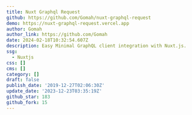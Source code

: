 ```yaml
---
title: Nuxt Graphql Request
github: https://github.com/Gomah/nuxt-graphql-request
demo: https://nuxt-graphql-request.vercel.app
author: Gomah
author_link: https://github.com/Gomah
date: 2024-02-18T10:32:54.607Z
description: Easy Minimal GraphQL client integration with Nuxt.js.
ssg:
  - Nuxtjs
css: []
cms: []
category: []
draft: false
publish_date: '2019-12-27T02:06:30Z'
update_date: '2023-12-23T03:35:19Z'
github_star: 183
github_fork: 15
---
```

